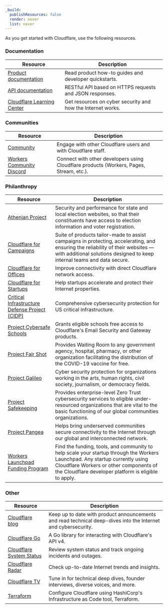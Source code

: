 ```yaml
---
_build:
  publishResources: false
  render: never
  list: never
---
```


As you get started with Cloudflare, use the following resources.

### Documentation

| Resource | Description |
| --- | --- |
| [Product documentation](/) | Read product how-to guides and developer quickstarts. |
| [API documentation](/api/) | RESTful API based on HTTPS requests and JSON responses. |
| [Cloudflare Learning Center](https://www.cloudflare.com/learning/) | Get resources on cyber security and how the Internet works. |

### Communities

| Resource | Description |
| --- | --- |
| [Community](https://community.cloudflare.com) | Engage with other Cloudflare users and with Cloudflare staff. |
| [Workers Community Discord](https://discord.cloudflare.com) | Connect with other developers using Cloudflare products (Workers, Pages, Stream, etc.). | 

### Philanthropy
| Resource | Description |
| --- | --- |
| [Athenian Project](https://www.cloudflare.com/athenian/) | Security and performance for state and local election websites, so that their constituents have access to election information and voter registration. |
| [Cloudflare for Campaigns](https://www.cloudflare.com/campaigns/) | Suite of products tailor-made to assist campaigns in protecting, accelerating, and ensuring the reliability of their websites — with additional solutions designed to keep internal teams and data secure. |
| [Cloudflare for Offices](https://www.cloudflare.com/cloudflare-for-offices/) | Improve connectivity with direct Cloudflare network access. |
| [Cloudflare for Startups](https://www.cloudflare.com/forstartups/) | Help startups accelerate and protect their Internet properties. |
| [Critical Infrastructure Defense Project (CIDP)](https://www.cloudflare.com/partners/technology-partners/cidp/) | Comprehensive cybersecurity protection for US critical infrastructure. |
| [Project Cybersafe Schools](https://www.cloudflare.com/lp/cybersafe-schools/) | Grants eligible schools free access to Cloudflare's Email Security and Gateway products. |
| [Project Fair Shot](https://www.cloudflare.com/fair-shot/) | Provides Waiting Room to any government agency, hospital, pharmacy, or other organization facilitating the distribution of the COVID-19 vaccine for free. |
| [Project Galileo](https://www.cloudflare.com/galileo/) | Cyber security protection for organizations working in the arts, human rights, civil society, journalism, or democracy fields. |
| [Project Safekeeping](https://www.cloudflare.com/lp/project-safekeeping/) | Provides enterprise-level Zero Trust cybersecurity services to eligible under-resourced organizations that are vital to the basic functioning of our global communities organizations. |
| [Project Pangea](https://www.cloudflare.com/pangea/) | Helps bring underserved communities secure connectivity to the Internet through our global and interconnected network. |
| [Workers Launchpad Funding Program](https://www.cloudflare.com/lp/workers-launchpad/) | Find the funding, tools, and community to help scale your startup through the Workers Launchpad. Any startup currently using Cloudflare Workers or other components of the Cloudflare developer platform is eligible to apply. |

### Other

| Resource | Description |
| --- | --- |
| [Cloudflare blog](https://blog.cloudflare.com) | Keep up to date with product announcements and read technical deep-dives into the Internet and cybersecurity. |
| [Cloudflare Go](https://github.com/cloudflare/cloudflare-go) | A Go library for interacting with Cloudflare's API v4. |
| [Cloudflare System Status](https://www.cloudflarestatus.com/) | Review system status and track ongoing incidents and outages. |
| [Cloudflare Radar](https://radar.cloudflare.com) | Check up-to-date Internet trends and insights. |
| [Cloudflare TV](https://cloudflare.tv/schedule) | Tune in for technical deep dives, founder interviews, diverse voices, and more. |
| [Terraform](https://registry.terraform.io/providers/cloudflare/cloudflare/latest/docs) | Configure Cloudflare using HashiCorp's Infrastructure as Code tool, Terraform. |